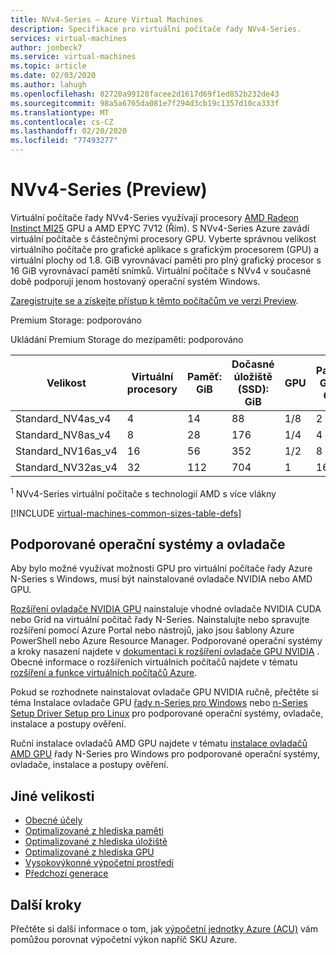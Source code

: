 ```yaml
---
title: NVv4-Series – Azure Virtual Machines
description: Specifikace pro virtuální počítače řady NVv4-Series.
services: virtual-machines
author: jonbeck7
ms.service: virtual-machines
ms.topic: article
ms.date: 02/03/2020
ms.author: lahugh
ms.openlocfilehash: 82720a99128facee2d1617d69f1ed852b232de43
ms.sourcegitcommit: 98a5a6765da081e7f294d3cb19c1357d10ca333f
ms.translationtype: MT
ms.contentlocale: cs-CZ
ms.lasthandoff: 02/20/2020
ms.locfileid: "77493277"
---
```

# <a name="nvv4-series-preview"></a>NVv4-Series (Preview)

Virtuální počítače řady NVv4-Series využívají procesory [AMD Radeon Instinct MI25](https://www.amd.com/en/products/professional-graphics/instinct-mi25) GPU a AMD EPYC 7V12 (Řím). S NVv4-Series Azure zavádí virtuální počítače s částečnými procesory GPU. Vyberte správnou velikost virtuálního počítače pro grafické aplikace s grafickým procesorem (GPU) a virtuální plochy od 1.8. GiB vyrovnávací paměti pro plný grafický procesor s 16 GiB vyrovnávací pamětí snímků. Virtuální počítače s NVv4 v současné době podporují jenom hostovaný operační systém Windows.

[Zaregistrujte se a získejte přístup k těmto počítačům ve verzi Preview](https://aka.ms/nvv4signup).
<br>

Premium Storage: podporováno

Ukládání Premium Storage do mezipaměti: podporováno

| Velikost | Virtuální procesory | Paměť: GiB | Dočasné úložiště (SSD): GiB | GPU | Paměť GPU: GiB | Max. datových disků | Maximální počet síťových karet |
| --- | --- | --- | --- | --- | --- | --- | --- |
| Standard_NV4as_v4 |4 |14 |88 | 1/8 | 2 | 4 | 2 |
| Standard_NV8as_v4 |8 |28 |176 | 1/4 | 4 | 8 | 4 |
| Standard_NV16as_v4 |16 |56 |352 | 1/2 | 8 | 16 | 8 |
| Standard_NV32as_v4 |32 |112 |704 | 1 | 16 | 32 | 8 |

<sup>1</sup> NVv4-Series virtuální počítače s technologií AMD s více vlákny

[!INCLUDE [virtual-machines-common-sizes-table-defs](../../includes/virtual-machines-common-sizes-table-defs.md)]

## <a name="supported-operating-systems-and-drivers"></a>Podporované operační systémy a ovladače

Aby bylo možné využívat možnosti GPU pro virtuální počítače řady Azure N-Series s Windows, musí být nainstalované ovladače NVIDIA nebo AMD GPU.

[Rozšíření ovladače NVIDIA GPU](/extensions/hpccompute-gpu-windows.md) nainstaluje vhodné ovladače NVIDIA CUDA nebo Grid na virtuální počítač řady N-Series. Nainstalujte nebo spravujte rozšíření pomocí Azure Portal nebo nástrojů, jako jsou šablony Azure PowerShell nebo Azure Resource Manager. Podporované operační systémy a kroky nasazení najdete v [dokumentaci k rozšíření ovladače GPU NVIDIA](/extensions/hpccompute-gpu-windows.md) . Obecné informace o rozšířeních virtuálních počítačů najdete v tématu [rozšíření a funkce virtuálních počítačů Azure](/extensions/overview.md).

Pokud se rozhodnete nainstalovat ovladače GPU NVIDIA ručně, přečtěte si téma Instalace ovladače GPU [řady n-Series pro Windows](/windows/n-series-driver-setup.md) nebo [n-Series Setup Driver Setup pro Linux](/linux/n-series-driver-setup) pro podporované operační systémy, ovladače, instalace a postupy ověření.

Ruční instalace ovladačů AMD GPU najdete v tématu [instalace ovladačů AMD GPU](/windows/n-series-driver-setup.md) řady N-Series pro Windows pro podporované operační systémy, ovladače, instalace a postupy ověření.

## <a name="other-sizes"></a>Jiné velikosti

- [Obecné účely](sizes-general.md)
- [Optimalizované z hlediska paměti](sizes-memory.md)
- [Optimalizované z hlediska úložiště](sizes-storage.md)
- [Optimalizované z hlediska GPU](sizes-gpu.md)
- [Vysokovýkonné výpočetní prostředí](sizes-hpc.md)
- [Předchozí generace](sizes-previous-gen.md)

## <a name="next-steps"></a>Další kroky

Přečtěte si další informace o tom, jak [výpočetní jednotky Azure (ACU)](acu.md) vám pomůžou porovnat výpočetní výkon napříč SKU Azure.